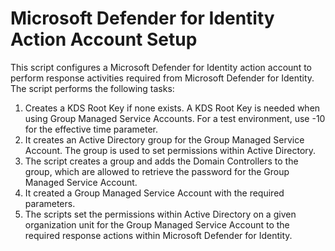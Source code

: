 # Microsoft Defender for Identity Action Account Setup

This script configures a Microsoft Defender for Identity action account to perform response activities required from Microsoft Defender for Identity. The script performs the following tasks:
 
1. Creates a KDS Root Key if none exists. A KDS Root Key is needed when using Group Managed Service Accounts. For a test environment, use -10 for the effective time parameter.
2. It creates an Active Directory group for the Group Managed Service Account. The group is used to set permissions within Active Directory.
3. The script creates a group and adds the Domain Controllers to the group, which are allowed to retrieve the password for the Group Managed Service Account.
4. It created a Group Managed Service Account with the required parameters.
5. The scripts set the permissions within Active Directory on a given organization unit for the Group Managed Service Account to the required response actions within Microsoft Defender for Identity.

